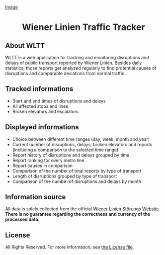 [Image](./resources/github/brand.svg)
<h1 align="center">Wiener Linien Traffic Tracker</h1>

## About WLTT

WLTT is a web application for tracking and monitoring disruptions and delays of public transport reported by Wiener Linien. Besides daily statistics, those reports get analyzed regularly to find protential causes of disruptions and comparable deviations from normal traffic.

## Tracked informations

- Start and end times of disruptions and delays
- All affected stops and lines
- Broken elevators and escalators

## Displayed informations
- Choice between different time ranges (day, week, month and year)
- Current number of disruptions, delays, broken elevators and reports (including a comparison to the selected time range).
- Report history of disruptions and delays grouped by time
- Report ranking for every metro line
- Report causes in comparison
- Comparison of the number of total reports by type of transport
- Length of disruptions grouped by type of transport
- Comparison of the numbe rof disruptions and delays by month

## Information source

All data is solely collected from the official [Wiener Linien Störungs Website](https://www.wienerlinien.at/eportal3/ep/programView.do?pageTypeId=66526&channelId=-46588&programId=69817). __There is no guarantee regarding the correctness and currency of the processed data__.

## License

All Rights Reserved. For more information, see [the License file](license.md).
